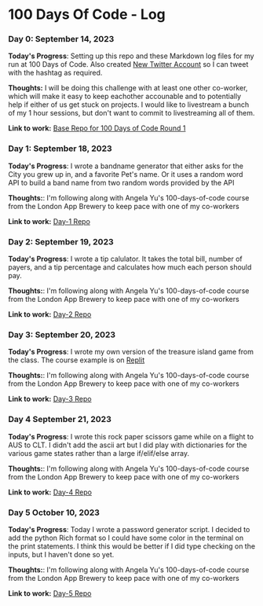 # 100 Days Of Code - Log

### Day 0: September 14, 2023

**Today's Progress**: Setting up this repo and these Markdown log files for my run at 100 Days of Code.  Also created [New Twitter Account](https://twitter.com/absenth762) so I can tweet with the hashtag as required.

**Thoughts:** I will be doing this challenge with at least one other co-worker, which will make it easy to keep eachother accounable and to potentially help if either of us get stuck on projects.  I would like to livestream a bunch of my 1 hour sessions, but don't want to commit to livestreaming all of them.

**Link to work:** [Base Repo for 100 Days of Code Round 1](https://github.com/absenth/100-days-of-code)

### Day 1: September 18, 2023

**Today's Progress**: I wrote a bandname generator that either asks for the City you grew up in, and a favorite Pet's name.  Or it uses a random word API to build a band name from two random words provided by the API

**Thoughts:**: I'm following along with Angela Yu's 100-days-of-code course from the London App Brewery to keep pace with one of my co-workers

**Link to work:** [Day-1 Repo](https://github.com/absenth/100-days-of-code/blob/main/Day-1)

### Day 2: September 19, 2023

**Today's Progress**: I wrote a tip calulator.  It takes the total bill, number of payers, and a tip percentage and calculates how much each person should pay.

**Thoughts:**: I'm following along with Angela Yu's 100-days-of-code course from the London App Brewery to keep pace with one of my co-workers

**Link to work:** [Day-2 Repo](https://github.com/absenth/100-days-of-code/blob/main/Day-2)

### Day 3: September 20, 2023

**Today's Progress**: I wrote my own version of the treasure island game from the class.  The course example is on [Replit](https://replit.com/@appbrewery/treasure-island-end?v=1)

**Thoughts:**: I'm following along with Angela Yu's 100-days-of-code course from the London App Brewery to keep pace with one of my co-workers

**Link to work:** [Day-3 Repo](https://github.com/absenth/100-days-of-code/blob/main/Day-3)

### Day 4 September 21, 2023

**Today's Progress**: I wrote this rock paper scissors game while on a flight to AUS to CLT.  I didn't add the ascii art but I did play with dictionaries for the various game states rather than a large if/elif/else array.

**Thoughts:**: I'm following along with Angela Yu's 100-days-of-code course from the London App Brewery to keep pace with one of my co-workers

**Link to work:** [Day-4 Repo](https://github.com/absenth/100-days-of-code/blob/main/Day-4)

### Day 5 October 10, 2023

**Today's Progress**: Today I wrote a password generator script.  I decided to add the python Rich format so I could have some color in the terminal on the print statements.  I think this would be better if I did type checking on the inputs, but I haven't done so yet.

**Thoughts:**: I'm following along with Angela Yu's 100-days-of-code course from the London App Brewery to keep pace with one of my co-workers

**Link to work:** [Day-5 Repo](https://github.com/absenth/100-days-of-code/blob/main/Day-5)

